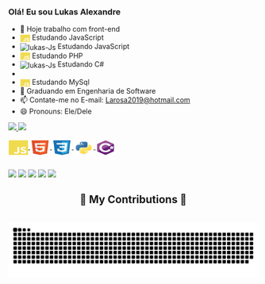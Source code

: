 ### Olá! Eu sou Lukas Alexandre


- 🔭 Hoje trabalho com front-end
- <img align="center" alt="lukas-Js" height="15" width="20" src="https://raw.githubusercontent.com/devicons/devicon/master/icons/javascript/javascript-plain.svg"> Estudando JavaScript
- <img align="center" alt="lukas-Js" height="15" width="20" src="https://icongr.am/devicon/javascript-original.svg?size=128&color=currentColor"> Estudando JavaScript
- <img align="center" alt="lukas-Js" height="15" width="20" src="https://raw.githubusercontent.com/devicons/devicon/master/icons/javascript/javascript-plain.svg"> Estudando PHP
- <img align="center" alt="lukas-Js" height="15" width="20" src="https://cdn.jsdelivr.net/gh/devicons/devicon@latest/devicon.min.css"> Estudando C#
- <link rel="stylesheet" type='text/css' href="https://cdn.jsdelivr.net/gh/devicons/devicon@latest/devicon.min.css" />
- <img align="center" alt="lukas-Js" height="15" width="20" src="https://raw.githubusercontent.com/devicons/devicon/master/icons/javascript/javascript-plain.svg"> Estudando MySql
- 📘 Graduando em Engenharia de Software
- 📫 Contate-me no E-mail: Larosa2019@hotmail.com
- 😄 Pronouns: Ele/Dele
  
<div>
  <a href="https://github.com/LukasAlexandre">
    <img height="170em" src="https://github-readme-stats.vercel.app/api?username=LukasAlexandre&show_icons=true&theme=dark&include_all_commits=true&count_private=true">
    <img height="170em" src="https://github-readme-stats.vercel.app/api/top-langs?username=LukasAlexandre&layout-compact&langs_count=16&theme=dark">
</div>
<div style="display: inline_block"><br>
  <img align="center" alt="Lukas-Js" height="30" width="40" src="https://raw.githubusercontent.com/devicons/devicon/master/icons/javascript/javascript-plain.svg">
<!--   <img align="center" alt="Rafa-Ts" height="30" width="40" src="https://raw.githubusercontent.com/devicons/devicon/master/icons/typescript/typescript-plain.svg">
  <img align="center" alt="Rafa-React" height="30" width="40" src="https://raw.githubusercontent.com/devicons/devicon/master/icons/react/react-original.svg"> -->
  <img align="center" alt="Lukas-HTML" height="30" width="40" src="https://raw.githubusercontent.com/devicons/devicon/master/icons/html5/html5-original.svg">
  <img align="center" alt="Lukas-CSS" height="30" width="40" src="https://raw.githubusercontent.com/devicons/devicon/master/icons/css3/css3-original.svg">
  <img align="center" alt="Lukas-Python" height="30" width="40" src="https://raw.githubusercontent.com/devicons/devicon/master/icons/python/python-original.svg">
  <img align="center" alt="Lukas-Csharp" height="30" width="40" src="https://raw.githubusercontent.com/devicons/devicon/master/icons/csharp/csharp-original.svg">
</div> 
    
##



<div> 
  <a href="https://www.instagram.com/cpd_programmer/" target="_blank"><img src="https://img.shields.io/badge/-Instagram-%23E4405F?style=for-the-badge&logo=instagram&logoColor=white" target="_blank"></a>
  <a href="https://discord.com/channels/880538695227293727/880558234044350514" target="_blank"><img src="https://img.shields.io/badge/Discord-7289DA?style=for-the-badge&logo=discord&logoColor=white" target="_blank"></a> 
  <a href ="mailto:larosa2019@hotmail.com"><img src="https://img.shields.io/badge/Gmail-D14836?style=for-the-badge&logo=gmail&logoColor=white" target="_blank"></a>
  <a href="https://www.linkedin.com/in/lukas-alexandre-rosa/" target="_blank"><img src="https://img.shields.io/badge/-LinkedIn-%230077B5?style=for-the-badge&logo=linkedin&logoColor=white" target="_blank"></a> 
  <a href="https://wa.link/7uah96" target="_blank"><img src="https://img.shields.io/badge/WhatsApp-25D366?style=for-the-badge&logo=whatsapp&logoColor=white"></a>
</div>

<div align="center">
  <h2>🐍 My Contributions 🐍</h2>
  <br>
  <img alt="snake eating my contributions" src="https://raw.githubusercontent.com/LukasAlexandre/LukasAlexandre/output/github-contribution-grid-snake-dark.svg"/>
 <br/><br/><br/>
</div>
